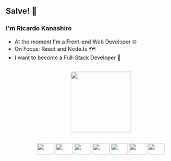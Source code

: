 ## Salve! 👋

### I'm Ricardo Kanashiro

- At the moment I'm a Front-end Web Developer 🌐
- On Focus: React and NodeJs 🗺️
- I want to become a Full-Stack Developer 🔭

##

<div align="center">
    <img height='160em' src='https://github-readme-stats-git-master-ricardokanashiro.vercel.app/api/top-langs/?username=ricardokanashiro&layout=compact&theme=tokyonight&hide_progress=true'>
</div>

##

<div align="center">
    <img src="https://cdn.jsdelivr.net/gh/devicons/devicon/icons/react/react-original.svg" height='30' width="45px" />
    <img src="https://cdn.jsdelivr.net/gh/devicons/devicon/icons/javascript/javascript-original.svg" height='30' width="45px" />
    <img src="https://cdn.jsdelivr.net/gh/devicons/devicon/icons/html5/html5-original.svg" height='30' width="45px"/>
    <img src="https://cdn.jsdelivr.net/gh/devicons/devicon/icons/css3/css3-original.svg" height='30' width="45px" />
    <img src="https://cdn.jsdelivr.net/gh/devicons/devicon/icons/sass/sass-original.svg" height='30' width="45px" />
    <img src="https://cdn.jsdelivr.net/gh/devicons/devicon/icons/figma/figma-original.svg" height='30' width="45px" />
    <img src="https://cdn.jsdelivr.net/gh/devicons/devicon@latest/icons/nodejs/nodejs-original.svg" height='30' width="45px" />
</div>
